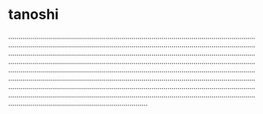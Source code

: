 # tanoshi
......................................................................................................................................................................................................................................................................................................................................................................................................................................................................................................................................................................................................................................................................................................................................................................................................................................................................................................................................................................................................................................................................................................